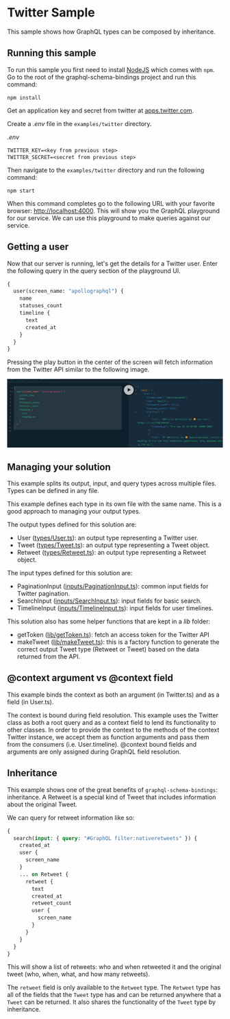 # Twitter Sample

This sample shows how GraphQL types can be composed by inheritance.

## Running this sample

To run this sample you first need to install [NodeJS](https://nodejs.org/en/download/) which comes with `npm`. Go to the root of the graphql-schema-bindings project and run this command:

```
npm install
```

Get an application key and secret from twitter at [apps.twitter.com](https://apps.twitter.com/).

Create a _.env_ file in the `examples/twitter` directory.

_.env_

```
TWITTER_KEY=<key from previous step>
TWITTER_SECRET=<secret from previous step>
```

Then navigate to the `examples/twitter` directory and run the following command:

```
npm start
```

When this command completes go to the following URL with your favorite browser: [http://localhost:4000](http://localhost:4000). This will show you the GraphQL playground for our service. We can use this playground to make queries against our service.

## Getting a user

Now that our server is running, let's get the details for a Twitter user. Enter the following query in the query section of the playground UI.

```graphql
{
  user(screen_name: "apollographql") {
    name
    statuses_count
    timeline {
      text
      created_at
    }
  }
}
```

Pressing the play button in the center of the screen will fetch information from the Twitter API similar to the following image.

![Apollo query with example output.](./apollo_example.png)

## Managing your solution

This example splits its output, input, and query types across multiple files. Types can be defined in any file.

This example defines each type in its own file with the same name. This is a good approach to managing your output types.

The output types defined for this solution are:

- User ([types/User.ts](types/User.ts)): an output type representing a Twitter user.
- Tweet ([types/Tweet.ts](types/Tweet.ts)): an output type representing a Tweet object.
- Retweet ([types/Retweet.ts](types/Retweet.ts)): an output type representing a Retweet object.

The input types defined for this solution are:

- PaginationInput ([inputs/PaginationInput.ts](inputs/PaginationInput.ts)): common input fields for Twitter pagination.
- SearchInput ([inputs/SearchInput.ts](inputs/SearchInput.ts)): input fields for basic search.
- TimelineInput ([inputs/TimelineInput.ts](inputs/TimelineInput.ts)): input fields for user timelines.

This solution also has some helper functions that are kept in a _lib_ folder:

- getToken ([lib/getToken.ts](lib/getToken.ts)): fetch an access token for the Twitter API
- makeTweet ([lib/makeTweet.ts](lib/makeTweet.ts)): this is a factory function to generate the correct output Tweet type (Retweet or Tweet) based on the data returned from the API.

## @context argument vs @context field

This example binds the context as both an argument (in Twitter.ts) and as a field (in User.ts).

The context is bound during field resolution. This example uses the Twitter class as both a root query and as a context field to lend its functionality to other classes. In order to provide the context to the methods of the context Twitter instance, we accept them as function arguments and pass them from the consumers (i.e. User.timeline). @context bound fields and arguments are only assigned during GraphQL field resolution.

## Inheritance

This example shows one of the great benefits of `graphql-schema-bindings`: inheritance. A Retweet is a special kind of Tweet that includes information about the original Tweet.

We can query for retweet information like so:

```graphql
{
  search(input: { query: "#GraphQL filter:nativeretweets" }) {
    created_at
    user {
      screen_name
    }
    ... on Retweet {
      retweet {
        text
        created_at
        retweet_count
        user {
          screen_name
        }
      }
    }
  }
}
```

This will show a list of retweets: who and when retweeted it and the original tweet (who, when, what, and how many retweets).

The `retweet` field is only available to the `Retweet` type. The `Retweet` type has all of the fields that the `Tweet` type has and can be returned anywhere that a `Tweet` can be returned. It also shares the functionality of the `Tweet` type by inheritance.
